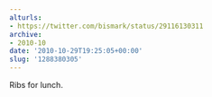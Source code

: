 ```yaml
---
alturls:
- https://twitter.com/bismark/status/29116130311
archive:
- 2010-10
date: '2010-10-29T19:25:05+00:00'
slug: '1288380305'
---
```


Ribs for lunch.

